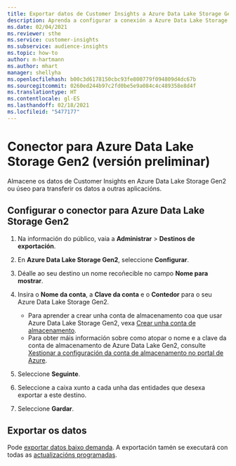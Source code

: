 ```yaml
---
title: Exportar datos de Customer Insights a Azure Data Lake Storage Gen2
description: Aprenda a configurar a conexión a Azure Data Lake Storage Gen2.
ms.date: 02/04/2021
ms.reviewer: sthe
ms.service: customer-insights
ms.subservice: audience-insights
ms.topic: how-to
author: m-hartmann
ms.author: mhart
manager: shellyha
ms.openlocfilehash: b00c3d6178150cbc93fe800779f094809d4dc67b
ms.sourcegitcommit: 0260ed244b97c2fd0be5e9a084c4c489358e8d4f
ms.translationtype: HT
ms.contentlocale: gl-ES
ms.lasthandoff: 02/18/2021
ms.locfileid: "5477177"
---
```

# <a name="connector-for-azure-data-lake-storage-gen2-preview"></a>Conector para Azure Data Lake Storage Gen2 (versión preliminar)

Almacene os datos de Customer Insights en Azure Data Lake Storage Gen2 ou úseo para transferir os datos a outras aplicacións.

## <a name="configure-the-connector-for-azure-data-lake-storage-gen2"></a>Configurar o conector para Azure Data Lake Storage Gen2

1. Na información do público, vaia a **Administrar** > **Destinos de exportación**.

1. En **Azure Data Lake Storage Gen2**, seleccione **Configurar**.

1. Déalle ao seu destino un nome recoñecible no campo **Nome para mostrar**.

1. Insira o **Nome da conta**, a **Clave da conta** e o **Contedor** para o seu Azure Data Lake Storage Gen2.
    - Para aprender a crear unha conta de almacenamento coa que usar Azure Data Lake Storage Gen2, vexa [Crear unha conta de almacenamento](https://docs.microsoft.com/azure/storage/blobs/create-data-lake-storage-account). 
    - Para obter máis información sobre como atopar o nome e a clave da conta de almacenamento de Azure Data Lake Gen2, consulte [Xestionar a configuración da conta de almacenamento no portal de Azure](https://docs.microsoft.com/azure/storage/common/storage-account-manage).

1. Seleccione **Seguinte**.

1. Seleccione a caixa xunto a cada unha das entidades que desexa exportar a este destino.

1. Seleccione **Gardar**.

## <a name="export-the-data"></a>Exportar os datos

Pode [exportar datos baixo demanda](export-destinations.md#export-data-on-demand). A exportación tamén se executará con todas as [actualizacións programadas](system.md#schedule-tab).

